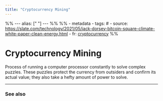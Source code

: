 ```yaml
---
title: "Cryptocurrency Mining"
---
```



%% ---
alias: [" "]
--- %%
%% - metadata
	- tags: #
	- source: https://slate.com/technology/2021/05/jack-dorsey-bitcoin-square-climate-white-paper-clean-energy.html
	- fr: [cryptocurrency](cryptocurrency.md)
%%

# Cryptocurrency Mining

Process of running a computer processor constantly to solve complex puzzles. These puzzles protect the currency from outsiders and confirm its actual value; they also take a hefty amount of power to solve.

-------------
### See also


